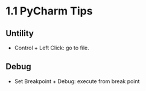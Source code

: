 # 1.1 PyCharm Tips

## Untility
* Control + Left Click: go to file.

## Debug 
* Set Breakpoint + Debug: execute from break point 
